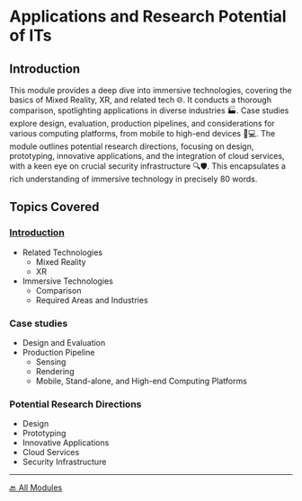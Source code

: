 # Applications and Research Potential of ITs  
 
## Introduction  
 
This module provides a deep dive into immersive technologies, covering the basics of Mixed Reality, XR, and related tech 🌐. It conducts a thorough comparison, spotlighting applications in diverse industries 🏭. Case studies explore design, evaluation, production pipelines, and considerations for various computing platforms, from mobile to high-end devices 📱💻. The module outlines potential research directions, focusing on design, prototyping, innovative applications, and the integration of cloud services, with a keen eye on crucial security infrastructure 🔍🛡️. This encapsulates a rich understanding of immersive technology in precisely 80 words.   

## Topics Covered  

### [Introduction](Intro)  
  * Related Technologies  
    * Mixed Reality
    * XR  
  * Immersive Technologies  
    * Comparison
    * Required Areas and Industries  

### Case studies  
  * Design and Evaluation  
  * Production Pipeline  
    * Sensing  
    * Rendering  
    * Mobile, Stand-alone, and High-end Computing Platforms  

### Potential Research Directions  
  * Design
  * Prototyping
  * Innovative Applications
  * Cloud Services
  * Security Infrastructure

<!-- 
---  

## Research Scope

Yet to be populated... -->


---  

[🔙 All Modules](../)